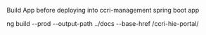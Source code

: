 Build App before deploying into ccri-management spring boot app

ng build --prod --output-path ../docs --base-href /ccri-hie-portal/
